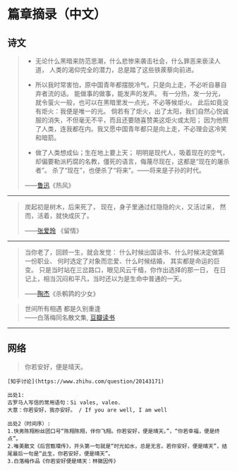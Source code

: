 # 篇章摘录（中文）

## 诗文

> - 无论什么黑暗来防范思潮，什么悲惨来袭击社会，什么罪恶来亵渎人道，
> 人类的渴仰完全的潜力，总是踏了这些铁蒺藜向前进。
>
> - 所以我时常害怕，原中国青年都摆脱冷气，只是向上走，不必听自暴自弃者流的话。
> 能做事的做事，能发声的发声。
> 有一分热，发一分光，就令萤火一般，也可以在黑暗里发一点光，不必等候炬火。
> 此后如竟没有炬火：我便是唯一的光。
> 倘若有了炬火，出了太阳，我们自然心悦诚服的消失，不但毫无不平，而且还要随喜赞美这炬火或太阳；
> 因为他照了人类，连我都在内。我又愿中国青年都只是向上走，不必理会这冷笑和暗箭。
>
> - 做了人类想成仙；生在地上要上天；
> 明明是现代人，吸着现在的空气，
> 却偏要勒派朽腐的名教，僵死的语言，侮蔑尽现在，这都是“现在的屠杀者”。
> 杀了“现在”，也便杀了“将来”。——将来是子孙的时代。
>
> ——[鲁迅](../wiki/鲁迅.md)《热风》

---

> 炭起初是树木，后来死了，
> 现在，身子里通过红隐隐的火，又活过来，
> 然而，活着，就快成灰了。
> 
> ——[张爱玲](../wiki/张爱玲.md) 《留情》

---

> 当你老了，回顾一生，就会发觉：
> 什么时候出国读书、什么时候决定做第一份职业、
> 何时选定了对象而恋爱、什么时候结婚，
> 其实都是命运的巨变。
> 只是当时站在三岔路口，眼见风云千樯，你作出选择的那一日，
> 在日记上，相当沉闷和平凡，当时还以为是生命中普通的一天。
> 
> ——[陶杰](../wiki/陶杰.md)《杀鹌鹑的少女》


> 世间所有相遇 都是久别重逢  
> ——白落梅同名散文集, [豆瓣读书](https://book.douban.com/subject/33462204/)

---

## 网络

> 你若安好，便是晴天。
```
[知乎讨论](https://www.zhihu.com/question/20143171)

出处1:
古罗马人写信的常用语句：Si vales, valeo.
大意：你若安好，我亦安好。 / If you are well, I am well

出处2（时间序）:
1.快男陈翔粉丝团口号“陈翔陈翔，伴你飞翔。你若安好，便是晴天。”，“你若幸福，便是终点”。
2.唯美散文《后宫甄環传》，开头第一句就是“时光如水，总是无言。若你安好，便是晴天”，结尾最后一句是“此生，你若安好，便是晴天”。
3.白落梅作品《你若安好便是晴天：林徽因传》
```

